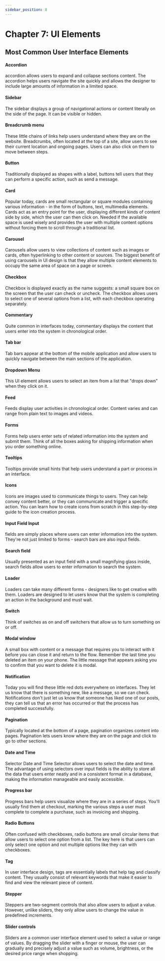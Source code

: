 ```yaml
---
sidebar_position: 8
---
```


# Chapter 7: UI Elements

## Most Common User Interface Elements

#### Accordion

accordion allows users to expand and collapse sections content. The accordion helps users navigate the site quickly and allows the designer to include large amounts of information in a limited space.

#### Sidebar

The sidebar displays a group of navigational actions or content literally on the side of the page. It can be visible or hidden.

#### Breadcrumb menu

These little chains of links help users understand where they are on the website. Breadcrumbs, often located at the top of a site, allow users to see their current location and ongoing pages. Users can also click on them to move between steps.

#### Button

Traditionally displayed as shapes with a label, buttons tell users that they can perform a specific action, such as send a message.

#### Card

Popular today, cards are small rectangular or square modules containing various information - in the form of buttons, text, multimedia elements. Cards act as an entry point for the user, displaying different kinds of content side by side, which the user can then click on. Needed if the available space is used wisely and provides the user with multiple content options without forcing them to scroll through a traditional list.

#### Carousel

Carousels allow users to view collections of content such as images or cards, often hyperlinking to other content or sources. The biggest benefit of using carousels in UI design is that they allow multiple content elements to occupy the same area of ​​space on a page or screen.

#### Checkbox

Checkbox is displayed exactly as the name suggests: a small square box on the screen that the user can check or uncheck. The checkbox allows users to select one of several options from a list, with each checkbox operating separately.

#### Commentary

Quite common in interfaces today, commentary displays the content that users enter into the system in chronological order.

#### Tab bar

Tab bars appear at the bottom of the mobile application and allow users to quickly navigate between the main sections of the application.

#### Dropdown Menu

This UI element allows users to select an item from a list that "drops down" when they click on it.

#### Feed

Feeds display user activities in chronological order. Content varies and can range from plain text to images and videos.

#### Forms

Forms help users enter sets of related information into the system and submit them. Think of all the boxes asking for shipping information when you order something online.

#### Tooltips

Tooltips provide small hints that help users understand a part or process in an interface.

#### Icons

Icons are images used to communicate things to users. They can help convey content better, or they can communicate and trigger a specific action. You can learn how to create icons from scratch in this step-by-step guide to the icon creation process.

#### Input Field Input

fields are simply places where users can enter information into the system. They're not just limited to forms - search bars are also input fields.

#### Search field

Usually presented as an input field with a small magnifying glass inside, search fields allow users to enter information to search the system.

#### Loader

Loaders can take many different forms - designers like to get creative with them. Loaders are designed to let users know that the system is completing an action in the background and must wait.

#### Switch

Think of switches as on and off switchers that allow us to turn something on or off.

#### Modal window

A small box with content or a message that requires you to interact with it before you can close it and return to the flow. Remember the last time you deleted an item on your phone. The little message that appears asking you to confirm that you want to delete it is modal.

#### Notification

Today you will find these little red dots everywhere on interfaces. They let us know that there is something new, like a message, so we can check. Notifications don't just let us know that someone has liked one of our posts, they can tell us that an error has occurred or that the process has completed successfully.

#### Pagination

Typically located at the bottom of a page, pagination organizes content into pages. Pagination lets users know where they are on the page and click to go to other sections.

#### Date and Time

Selector Date and Time Selector allows users to select the date and time. The advantage of using selectors over input fields is the ability to store all the data that users enter neatly and in a consistent format in a database, making the information manageable and easily accessible.

#### Progress bar

Progress bars help users visualize where they are in a series of steps. You'll usually find them at checkout, marking the various steps a user must complete to complete a purchase, such as invoicing and shipping.

#### Radio Buttons

Often confused with checkboxes, radio buttons are small circular items that allow users to select one option from a list. The key here is that users can only select one option and not multiple options like they can with checkboxes.

#### Tag

In user interface design, tags are essentially labels that help tag and classify content. They usually consist of relevant keywords that make it easier to find and view the relevant piece of content.

#### Stepper

Steppers are two-segment controls that also allow users to adjust a value. However, unlike sliders, they only allow users to change the value in predefined increments.

#### Slider controls

Sliders are a common user interface element used to select a value or range of values. By dragging the slider with a finger or mouse, the user can gradually and precisely adjust a value such as volume, brightness, or the desired price range when shopping.
